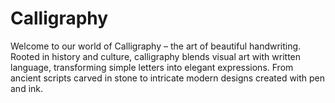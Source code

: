 # Calligraphy
Welcome to our world of Calligraphy – the art of beautiful handwriting. Rooted in history and culture, calligraphy blends visual art with written language, transforming simple letters into elegant expressions. From ancient scripts carved in stone to intricate modern designs created with pen and ink.
